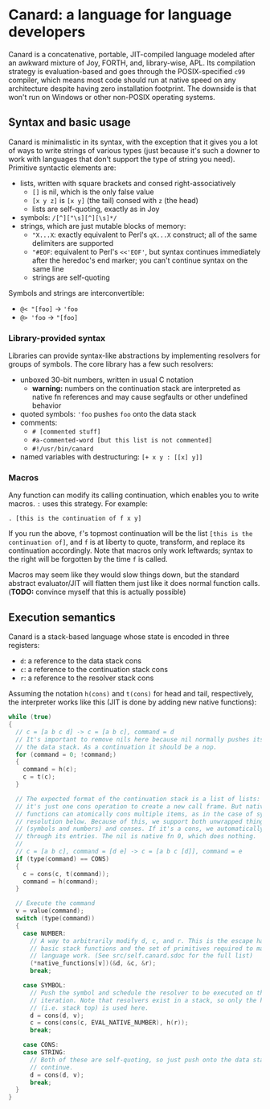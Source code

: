 # Canard: a language for language developers
Canard is a concatenative, portable, JIT-compiled language modeled after an
awkward mixture of Joy, FORTH, and, library-wise, APL. Its compilation strategy
is evaluation-based and goes through the POSIX-specified `c99` compiler, which
means most code should run at native speed on any architecture despite having
zero installation footprint. The downside is that won't run on Windows or other
non-POSIX operating systems.

## Syntax and basic usage
Canard is minimalistic in its syntax, with the exception that it gives you a
lot of ways to write strings of various types (just because it's such a downer
to work with languages that don't support the type of string you need).
Primitive syntactic elements are:

- lists, written with square brackets and consed right-associatively
    - `[]` is nil, which is the only false value
    - `[x y z]` is `[x y]` (the tail) consed with `z` (the head)
    - lists are self-quoting, exactly as in Joy
- symbols: `/[^]["\s][^][\s]*/`
- strings, which are just mutable blocks of memory:
    - `"X...X`: exactly equivalent to Perl's `qX...X` construct; all of the
      same delimiters are supported
    - `"#EOF`: equivalent to Perl's `<<'EOF'`, but syntax continues immediately
      after the heredoc's end marker; you can't continue syntax on the same
      line
    - strings are self-quoting

Symbols and strings are interconvertible:

- `@< "[foo]` -> `'foo`
- `@> 'foo` -> `"[foo]`

### Library-provided syntax
Libraries can provide syntax-like abstractions by implementing resolvers for
groups of symbols. The core library has a few such resolvers:

- unboxed 30-bit numbers, written in usual C notation
    - **warning:** numbers on the continuation stack are interpreted as native
      fn references and may cause segfaults or other undefined behavior
- quoted symbols: `'foo` pushes `foo` onto the data stack
- comments:
    - `# [commented stuff]`
    - `#a-commented-word [but this list is not commented]`
    - `#!/usr/bin/canard`
- named variables with destructuring: `[+ x y : [[x] y]]`

### Macros
Any function can modify its calling continuation, which enables you to write
macros. `:` uses this strategy. For example:

```
. [this is the continuation of f x y]
```

If you run the above, `f`'s topmost continuation will be the list `[this is the
continuation of]`, and `f` is at liberty to quote, transform, and replace its
continuation accordingly. Note that macros only work leftwards; syntax to the
right will be forgotten by the time `f` is called.

Macros may seem like they would slow things down, but the standard abstract
evaluator/JIT will flatten them just like it does normal function calls.
(**TODO:** convince myself that this is actually possible)

## Execution semantics
Canard is a stack-based language whose state is encoded in three registers:

- `d`: a reference to the data stack cons
- `c`: a reference to the continuation stack cons
- `r`: a reference to the resolver stack cons

Assuming the notation `h(cons)` and `t(cons)` for head and tail, respectively,
the interpreter works like this (JIT is done by adding new native functions):

```c
while (true)
{
  // c = [a b c d] -> c = [a b c], command = d
  // It's important to remove nils here because nil normally pushes itself onto
  // the data stack. As a continuation it should be a nop.
  for (command = 0; !command;)
  {
    command = h(c);
    c = t(c);
  }

  // The expected format of the continuation stack is a list of lists: then
  // it's just one cons operation to create a new call frame. But native
  // functions can atomically cons multiple items, as in the case of symbol
  // resolution below. Because of this, we support both unwrapped things
  // (symbols and numbers) and conses. If it's a cons, we automatically go
  // through its entries. The nil is native fn 0, which does nothing.
  //
  // c = [a b c], command = [d e] -> c = [a b c [d]], command = e
  if (type(command) == CONS)
  {
    c = cons(c, t(command));
    command = h(command);
  }

  // Execute the command
  v = value(command);
  switch (type(command))
  {
    case NUMBER:
      // A way to arbitrarily modify d, c, and r. This is the escape hatch for
      // basic stack functions and the set of primitives required to make the
      // language work. (See src/self.canard.sdoc for the full list)
      (*native_functions[v])(&d, &c, &r);
      break;

    case SYMBOL:
      // Push the symbol and schedule the resolver to be executed on the next
      // iteration. Note that resolvers exist in a stack, so only the head
      // (i.e. stack top) is used here.
      d = cons(d, v);
      c = cons(cons(c, EVAL_NATIVE_NUMBER), h(r));
      break;

    case CONS:
    case STRING:
      // Both of these are self-quoting, so just push onto the data stack and
      // continue.
      d = cons(d, v);
      break;
  }
}
```
